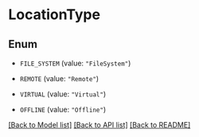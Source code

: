 # LocationType

## Enum


* `FILE_SYSTEM` (value: `"FileSystem"`)

* `REMOTE` (value: `"Remote"`)

* `VIRTUAL` (value: `"Virtual"`)

* `OFFLINE` (value: `"Offline"`)


[[Back to Model list]](../README.md#documentation-for-models) [[Back to API list]](../README.md#documentation-for-api-endpoints) [[Back to README]](../README.md)


